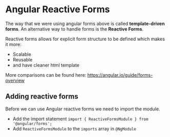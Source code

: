 # Angular Reactive Forms
The way that we were using angular forms above is called **template-driven forms**.
An alternative way to handle forms is the **Reactive Forms**.

Reactive forms allows for explicit form structure to be defined
which makes it more:
* Scalable
* Reusable
* and have cleaner html template

More comparisons can be found here: https://angular.io/guide/forms-overview

## Adding reactive forms
Before we can use Angular reactive forms we need to import the module.

* Add the import statement `import { ReactiveFormsModule } from '@angular/forms';`
* Add `ReactiveFormsModule` to the `imports` array in `@NgModule`
